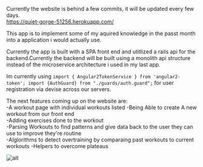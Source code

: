 Currently the website is behind a few commits, it will be updated every few days.  
https://quiet-gorge-51256.herokuapp.com/  

This app is to implement some of my aquired knowledge in the passt month into a application i would actually use.

Currently the app is built with a SPA front end and utitlized a rails api for the backend.Currently the backend will be built using a monolith api structure instead of the microservice architecture i used in my last app.

Im currently using ```import { Angular2TokenService } from 'angular2-token';
import {AuthGuard} from "./guards/auth.guard";``` for user registration via devise across our servers.

The next features coming up on the website are:  
-A workout page with individual workouts listed
-Being Able to create A new workout from our front end  
-Adding exercises done to the workout  
-Parsing Workouts to find patterns and give data back to the user they can use to improve they're routine  
-Alglorithms to detect overtraining by comparaing past workouts to current workouts 
-Helpers to overcome plateaus 

![alt]()
